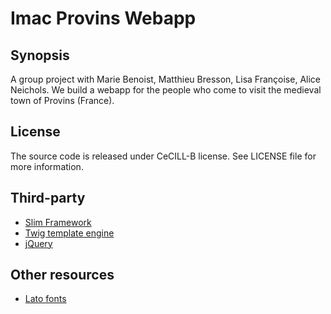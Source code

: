 
Imac Provins Webapp
===================

Synopsis
--------

A group project with Marie Benoist, Matthieu Bresson, Lisa Françoise, Alice Neichols.
We build a webapp for the people who come to visit the medieval town of Provins (France).

License
-------

The source code is released under CeCILL-B license. See LICENSE file for more information.

Third-party
-----------

  * [Slim Framework](http://www.slimframework.com/)
  * [Twig template engine](http://twig.sensiolabs.org/)
  * [jQuery](http://jquery.com/)

Other resources
---------------

  * [Lato fonts](http://www.latofonts.com/lato-free-fonts/)

